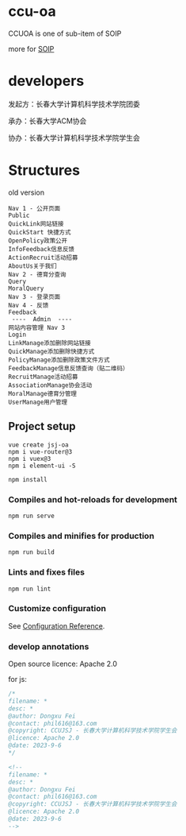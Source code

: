 # ccu-oa

CCUOA is one of sub-item of SOIP

more for [SOIP](https://github.com/ccujsj/soip)

# developers

发起方：长春大学计算机科学技术学院团委

承办：长春大学ACM协会

协办：长春大学计算机科学技术学院学生会

# Structures
old version
```text
Nav 1 - 公开页面
Public
QuickLink网站链接
QuickStart 快捷方式
OpenPolicy政策公开
InfoFeedback信息反馈
ActionRecruit活动招募
AboutUs关于我们
Nav 2 - 德育分查询
Query
MoralQuery
Nav 3 - 登录页面
Nav 4 - 反馈
Feedback
 ----  Admin  ----
网站内容管理 Nav 3
Login 
LinkManage添加删除网站链接
QuickManage添加删除快捷方式
PolicyManage添加删除政策文件方式
FeedbackManage信息反馈查询（贴二维码）
RecruitManage活动招募
AssociationManage协会活动
MoralManage德育分管理
UserManage用户管理
```

## Project setup
```
vue create jsj-oa
npm i vue-router@3
npm i vuex@3
npm i element-ui -S
```


```
npm install
```

### Compiles and hot-reloads for development
```
npm run serve
```

### Compiles and minifies for production
```
npm run build
```

### Lints and fixes files
```
npm run lint
```

### Customize configuration
See [Configuration Reference](https://cli.vuejs.org/config/).

### develop annotations

Open source licence: Apache 2.0

for js:
```js
/*
filename: *
desc: *
@author: Dongxu Fei
@contact: phil616@163.com
@copyright: CCUJSJ - 长春大学计算机科学技术学院学生会
@licence: Apache 2.0
@date: 2023-9-6
*/
```

```html
<!--
filename: *
desc: *
@author: Dongxu Fei
@contact: phil616@163.com
@copyright: CCUJSJ - 长春大学计算机科学技术学院学生会
@licence: Apache 2.0
@date: 2023-9-6
-->
```
